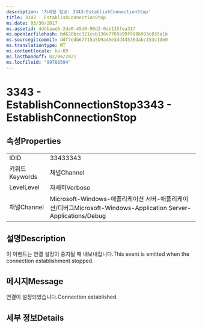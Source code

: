 ```yaml
---
description: '자세한 정보: 3343-EstablishConnectionStop'
title: 3343 - EstablishConnectionStop
ms.date: 03/30/2017
ms.assetid: 4ddbaae5-2de0-45d0-90d2-0ab135fea31f
ms.openlocfilehash: bd628bcc321ceb130e7765b99f980b993c835a1b
ms.sourcegitcommit: ddf7edb67715a5b9a45e3dd44536dabc153c1de0
ms.translationtype: MT
ms.contentlocale: ko-KR
ms.lasthandoff: 02/06/2021
ms.locfileid: "99788594"
---
```

# <a name="3343---establishconnectionstop"></a><span data-ttu-id="c72cf-103">3343 - EstablishConnectionStop</span><span class="sxs-lookup"><span data-stu-id="c72cf-103">3343 - EstablishConnectionStop</span></span>

## <a name="properties"></a><span data-ttu-id="c72cf-104">속성</span><span class="sxs-lookup"><span data-stu-id="c72cf-104">Properties</span></span>  
  
|||  
|-|-|  
|<span data-ttu-id="c72cf-105">ID</span><span class="sxs-lookup"><span data-stu-id="c72cf-105">ID</span></span>|<span data-ttu-id="c72cf-106">3343</span><span class="sxs-lookup"><span data-stu-id="c72cf-106">3343</span></span>|  
|<span data-ttu-id="c72cf-107">키워드</span><span class="sxs-lookup"><span data-stu-id="c72cf-107">Keywords</span></span>|<span data-ttu-id="c72cf-108">채널</span><span class="sxs-lookup"><span data-stu-id="c72cf-108">Channel</span></span>|  
|<span data-ttu-id="c72cf-109">Level</span><span class="sxs-lookup"><span data-stu-id="c72cf-109">Level</span></span>|<span data-ttu-id="c72cf-110">자세히</span><span class="sxs-lookup"><span data-stu-id="c72cf-110">Verbose</span></span>|  
|<span data-ttu-id="c72cf-111">채널</span><span class="sxs-lookup"><span data-stu-id="c72cf-111">Channel</span></span>|<span data-ttu-id="c72cf-112">Microsoft-Windows-애플리케이션 서버-애플리케이션/디버그</span><span class="sxs-lookup"><span data-stu-id="c72cf-112">Microsoft-Windows-Application Server-Applications/Debug</span></span>|  
  
## <a name="description"></a><span data-ttu-id="c72cf-113">설명</span><span class="sxs-lookup"><span data-stu-id="c72cf-113">Description</span></span>  

 <span data-ttu-id="c72cf-114">이 이벤트는 연결 설정이 중지될 때 내보내집니다.</span><span class="sxs-lookup"><span data-stu-id="c72cf-114">This event is emitted when the connection establishment stopped.</span></span>  
  
## <a name="message"></a><span data-ttu-id="c72cf-115">메시지</span><span class="sxs-lookup"><span data-stu-id="c72cf-115">Message</span></span>  

 <span data-ttu-id="c72cf-116">연결이 설정되었습니다.</span><span class="sxs-lookup"><span data-stu-id="c72cf-116">Connection established.</span></span>  
  
## <a name="details"></a><span data-ttu-id="c72cf-117">세부 정보</span><span class="sxs-lookup"><span data-stu-id="c72cf-117">Details</span></span>
